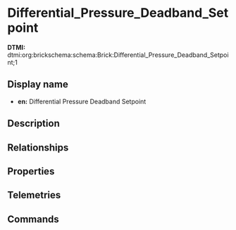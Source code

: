 # Differential_Pressure_Deadband_Setpoint
**DTMI:** dtmi:org:brickschema:schema:Brick:Differential_Pressure_Deadband_Setpoint;1
## Display name
- **en:** Differential Pressure Deadband Setpoint
## Description
## Relationships
## Properties
## Telemetries
## Commands
